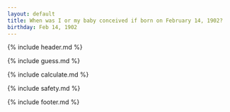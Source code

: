 ```yaml
---
layout: default
title: When was I or my baby conceived if born on February 14, 1902?
birthday: Feb 14, 1902
---
```


{% include header.md %}

{% include guess.md %}

{% include calculate.md %}

{% include safety.md %}

{% include footer.md %}



